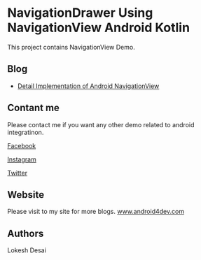 <h1>NavigationDrawer Using NavigationView Android Kotlin</h1>

This project contains NavigationView Demo.


<h2>Blog</h2>
<ul>
<li><a href="http://www.android4dev.com/navigation-drawer-using-navigation-view-in-android/" rel="nofollow">Detail Implementation of Android NavigationView</a></li>

</ul>

<h2>Contant me</h2>

Please contact me if you want any other demo related to android integratinon. 

<a href="https://www.facebook.com/Android-ios-DevOps-367550067088277/?ref=aymt_homepage_panel" rel="nofollow">Facebook</a>

<a href="https://www.instagram.com/android4dev/" rel="nofollow">Instagram</a>

<a href="https://twitter.com/lokesh_desai?lang=en-gb" rel="nofollow">Twitter</a>


<h2>Website</h2>

Please visit to my site for more blogs.
<a href="http://www.android4dev.com/" rel="nofollow">www.android4dev.com</a>

<h2>Authors</h2>

Lokesh Desai


